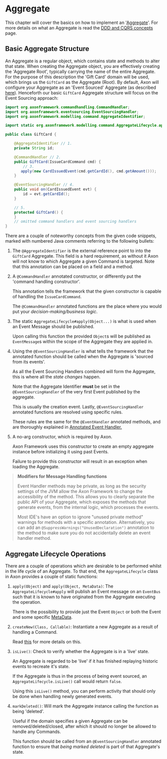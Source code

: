 # Aggregate

This chapter will cover the basics on how to implement an '[Aggregate](../../../architecture-overview/ddd-cqrs-concepts.md#aggregates)'. For more details on what an Aggregate is read the [DDD and CQRS concepts](../../../architecture-overview/ddd-cqrs-concepts.md) page.

## Basic Aggregate Structure

An Aggregate is a regular object, which contains state and methods to alter that state. When creating the Aggregate object, you are effectively creating the 'Aggregate Root', typically carrying the name of the entire Aggregate. For the purpose of this description the 'Gift Card' domain will be used, which brings us the `GiftCard` as the Aggregate \(Root\). By default, Axon will configure your Aggregate as an 'Event Sourced' Aggregate \(as described [here](../../../architecture-overview/event-sourcing.md)\). Henceforth our basic `GiftCard` Aggregate structure will focus on the Event Sourcing approach:

```java
import org.axonframework.commandhandling.CommandHandler;
import org.axonframework.eventsourcing.EventSourcingHandler;
import org.axonframework.modelling.command.AggregateIdentifier;

import static org.axonframework.modelling.command.AggregateLifecycle.apply;

public class GiftCard {

    @AggregateIdentifier // 1.
    private String id;

    @CommandHandler // 2.
    public GiftCard(IssueCardCommand cmd) {
        // 3.
       apply(new CardIssuedEvent(cmd.getCardId(), cmd.getAmount()));
    }

    @EventSourcingHandler // 4.
    public void on(CardIssuedEvent evt) {
        id = evt.getCardId();
    }

    // 5.
    protected GiftCard() {
    }
    // omitted command handlers and event sourcing handlers
}
```

There are a couple of noteworthy concepts from the given code snippets, marked with numbered Java comments referring to the following bullets:

1. The `@AggregateIdentifier` is the external reference point to into the `GiftCard` Aggregate.
   This field is a hard requirement, as without it Axon will not know to which Aggregate a given Command is targeted.
   Note that this annotation can be placed on a field and a method.

2. A `@CommandHandler` annotated constructor, or differently put the 'command handling constructor'.

   This annotation tells the framework that the given constructor is capable of handling the `IssueCardCommand`.

   The `@CommandHandler` annotated functions are the place where you would put your _decision-making/business logic_.

3. The static `AggregateLifecycle#apply(Object...)` is what is used when an Event Message should be published.

   Upon calling this function the provided `Object`s will be published as `EventMessage`s within the scope of the Aggregate they are applied in.

4. Using the `@EventSourcingHandler` is what tells the framework that the annotated function should be called when the Aggregate is 'sourced from its events'.

   As all the Event Sourcing Handlers combined will form the Aggregate, this is where all the _state changes_ happen.

   Note that the Aggregate Identifier **must** be set in the `@EventSourcingHandler` of the very first Event published by the aggregate.

   This is usually the creation event. Lastly, `@EventSourcingHandler` annotated functions are resolved using specific rules.

   These rules are the same for the `@EventHandler` annotated methods, and are thoroughly explained in [Annotated Event Handler.](../../events/event-handlers.md)

5. A no-arg constructor, which is required by Axon.

   Axon Framework uses this constructor to create an empty aggregate instance before initializing it using past Events.

   Failure to provide this constructor will result in an exception when loading the Aggregate.

> **Modifiers for Message Handling functions**
>
> Event Handler methods may be private, as long as the security settings of the JVM allow the Axon Framework to change the accessibility of the method. This allows you to clearly separate the public API of your Aggregate, which exposes the methods that generate events, from the internal logic, which processes the events.
>
> Most IDE's have an option to ignore "unused private method" warnings for methods with a specific annotation. Alternatively, you can add an `@SuppressWarnings("UnusedDeclaration")` annotation to the method to make sure you do not accidentally delete an event handler method.

## Aggregate Lifecycle Operations

There are a couple of operations which are desirable to be performed whilst in the life cycle of an Aggregate. To that end, the `AggregateLifecycle` class in Axon provides a couple of static functions:

1. `apply(Object)` and `apply(Object, MetaData)`: The `AggregateLifecycle#apply` will publish an Event message on an `EventBus` such that it is known to have originated from the Aggregate executing the operation.

   There is the possibility to provide just the Event `Object` or both the Event and some specific [MetaData](../../messaging-concepts/anatomy-message.md#meta-data).

2. `createNew(Class, Callable)`: Instantiate a new Aggregate as a result of handling a Command.

   Read [this](aggregate-creation-from-another-aggregate.md) for more details on this.

3. `isLive()`: Check to verify whether the Aggregate is in a 'live' state.

   An Aggregate is regarded to be 'live' if it has finished replaying historic events to recreate it's state.

   If the Aggregate is thus in the process of being event sourced, an `AggregateLifecycle.isLive()` call would return `false`.

   Using this `isLive()` method, you can perform activity that should only be done when handling newly generated events.

4. `markDeleted()`: Will mark the Aggregate instance calling the function as being 'deleted'.

   Useful if the domain specifies a given Aggregate can be removed/deleted/closed, after which it should no longer be allowed to handle any Commands.

   This function should be called from an `@EventSourcingHandler` annotated function to ensure that _being marked deleted_ is part of that Aggregate's state.

